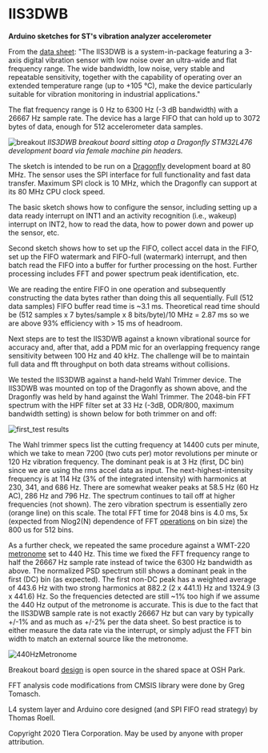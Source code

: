 # IIS3DWB
**Arduino sketches for ST's vibration analyzer accelerometer**

From the [data sheet]( https://www.st.com/resource/en/datasheet/iis3dwb.pdf):
"The IIS3DWB is a system-in-package featuring a 3-axis digital vibration sensor with low noise over an ultra-wide and 
flat frequency range. The wide bandwidth, low noise, very stable and repeatable sensitivity, together with the capability 
of operating over an extended temperature range (up to +105 °C), make the device particularly suitable for vibration 
monitoring in industrial applications."

The flat frequency range is 0 Hz to 6300 Hz (-3 dB bandwidth) with a 26667 Hz sample rate. The device has a large FIFO that can hold up to  3072 bytes of data, enough for 512 accelerometer data samples.

![breakout](https://user-images.githubusercontent.com/6698410/84727817-c078ca80-af44-11ea-98da-ecece12c1a06.jpg)
*IIS3DWB breakout board sitting atop a Dragonfly STM32L476 development board via female machine pin headers.*
 
The sketch is intended to be run on a [Dragonfly](https://www.tindie.com/products/tleracorp/dragonfly-stm32l47696-development-board/) development board at 80 MHz. The sensor uses the SPI interface for full functionality and fast data transfer. Maximum SPI clock is 10 MHz, which the Dragonfly can support at its 80 MHz CPU clock speed.

The basic sketch shows how to configure the sensor, including setting up a data ready interrupt on INT1 and an activity recognition (i.e., wakeup) interrupt on INT2, how to read the data, how to power down and power up the sensor, etc.

Second sketch shows how to set up the FIFO, collect accel data in the FIFO, set up the FIFO watermark and FIFO-full (watermark) interrupt, and then batch read the FIFO into a buffer for further processing on the host. Further processing includes FFT and power spectrum peak identification, etc.

We are reading the entire FIFO in one operation and subsequently constructing the data bytes rather than doing this all sequentially. Full (512 data samples) FIFO buffer read time is ~3.1 ms. Theoretical read time should be (512 samples x 7 bytes/sample x 8 bits/byte)/10 MHz = 2.87 ms so we are above 93% efficiency with > 15 ms of headroom.

Next steps are to test the IIS3DWB against a known vibrational source for accuracy and, after that, add a PDM mic for an overlapping frequency range sensitivity between 100 Hz and 40 kHz. The challenge will be to maintain full data and fft throughput on both data streams without collisions.

We tested the IIS3DWB against a hand-held Wahl Trimmer device. The IIS3DWB was mounted on top of the Dragonfly as shown above, and the Dragonfly was held by hand against the Wahl Trimmer. The 2048-bin FFT spectrum with the HPF filter set at 33 Hz (-3dB, ODR/800, maximum bandwidth setting) is shown below for both trimmer on and off:

![first_test results](https://user-images.githubusercontent.com/6698410/85237780-33b78c00-b3de-11ea-9d6c-0c1fe6a3c966.jpg)

The Wahl trimmer specs list the cutting frequency at 14400 cuts per minute, which we take to mean 7200 (two cuts per) motor revolutions per minute or 120 Hz vibration frequency. The dominant peak is at 3 Hz (first, DC bin) since we are using the rms accel data as input. The next-highest-intensity frequency is at 114 Hz (3% of the integrated intensity) with harmonics at 230, 341, and 686 Hz. There are somewhat weaker peaks at 58.5 Hz (60 Hz AC), 286 Hz and 796 Hz. The spectrum continues to tail off at higher frequencies (not shown). The zero vibration spectrum is essentially zero (orange line) on this scale. The total FFT time for 2048 bins is 4.0 ms, 5x (expected from Nlog2(N) dependence of FFT [operations](https://blog.endaq.com/vibration-analysis-fft-psd-and-spectrogram) on bin size) the 800 us for 512 bins.  

As a further check, we repeated the same procedure against a WMT-220 [metronome](http://www.cherubtechnology.com/product/showproduct.php?lang=en&id=232) set to 440 Hz. This time we fixed the FFT frequency range to half the 26667 Hz sample rate instead of twice the 6300 Hz bandwidth as above. The normalized PSD spectrum still shows a dominant peak in the first (DC) bin (as expected). The first non-DC peak has a weighted average of 443.6 Hz with two strong harmonics at 882.2 (2 x 441.1) Hz and 1324.9 (3 x 441.6) Hz. So the frequencies detected are still ~1% too high if we assume the 440 Hz output of the metronome is accurate. This is due to the fact that the IIS3DWB sample rate is not exactly 26667 Hz but can vary by typically +/-1% and as much as +/-2% per the data sheet. So best practice is to either measure the data rate via the interrupt, or simply adjust the FFT bin width to match an external source like the metronome.

![440HzMetronome](https://user-images.githubusercontent.com/6698410/85346227-ae99a900-b4a9-11ea-9a18-6e3e04cf3596.JPG)

Breakout board [design](https://oshpark.com/shared_projects/KyNfc7rT) is open source in the shared space at OSH Park.

FFT analysis code modifications from CMSIS library were done by Greg Tomasch.

L4 system layer and Arduino core designed (and SPI FIFO read strategy) by Thomas Roell.

Copyright 2020 Tlera Corporation. May be used by anyone with proper attribution.
 

